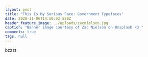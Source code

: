 ```yaml
---
layout: post
title: "This Is My Serious Face: Government Typefaces"
date: 2020-11-06T14:50:02.820Z
header_feature_image: ../uploads/zacnielson.jpg
caption: "Banner image courtesy of Zac Nielson on Unsplash <3 "
comments: true
tags: null
---
```

bzzzt